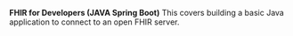 **FHIR for Developers (JAVA Spring Boot)**
  This covers building a basic Java application to connect to an open FHIR server.
